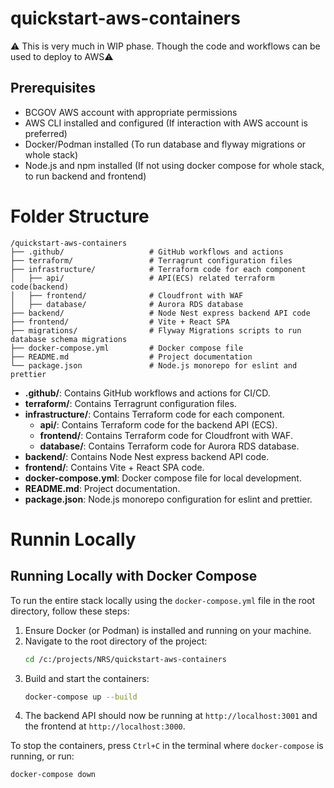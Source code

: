 # quickstart-aws-containers
⚠️ This is very much in WIP phase. Though the code and workflows can be used to deploy to AWS⚠️

## Prerequisites

- BCGOV AWS account with appropriate permissions
- AWS CLI installed and configured (If interaction with AWS account is preferred)
- Docker/Podman installed (To run database and flyway migrations or whole stack)
- Node.js and npm installed (If not using docker compose for whole stack, to run backend and frontend)


# Folder Structure
```
/quickstart-aws-containers
├── .github/                   # GitHub workflows and actions
├── terraform/                 # Terragrunt configuration files
├── infrastructure/            # Terraform code for each component
│   ├── api/                   # API(ECS) related terraform code(backend)
│   ├── frontend/              # Cloudfront with WAF
│   ├── database/              # Aurora RDS database
├── backend/                   # Node Nest express backend API code
├── frontend/                  # Vite + React SPA
├── migrations/                # Flyway Migrations scripts to run database schema migrations
├── docker-compose.yml         # Docker compose file
├── README.md                  # Project documentation
└── package.json               # Node.js monorepo for eslint and prettier
```

- **.github/**: Contains GitHub workflows and actions for CI/CD.
- **terraform/**: Contains Terragrunt configuration files.
- **infrastructure/**: Contains Terraform code for each component.
    - **api/**: Contains Terraform code for the backend API (ECS).
    - **frontend/**: Contains Terraform code for Cloudfront with WAF.
    - **database/**: Contains Terraform code for Aurora RDS database.
- **backend/**: Contains Node Nest express backend API code.
- **frontend/**: Contains Vite + React SPA code.
- **docker-compose.yml**: Docker compose file for local development.
- **README.md**: Project documentation.
- **package.json**: Node.js monorepo configuration for eslint and prettier.

# Runnin Locally
## Running Locally with Docker Compose

To run the entire stack locally using the `docker-compose.yml` file in the root directory, follow these steps:

1. Ensure Docker (or Podman) is installed and running on your machine.
2. Navigate to the root directory of the project:
    ```sh
    cd /c:/projects/NRS/quickstart-aws-containers
    ```
3. Build and start the containers:
    ```sh
    docker-compose up --build
    ```
4. The backend API should now be running at `http://localhost:3001` and the frontend at `http://localhost:3000`.

To stop the containers, press `Ctrl+C` in the terminal where `docker-compose` is running, or run:
```sh
docker-compose down
```